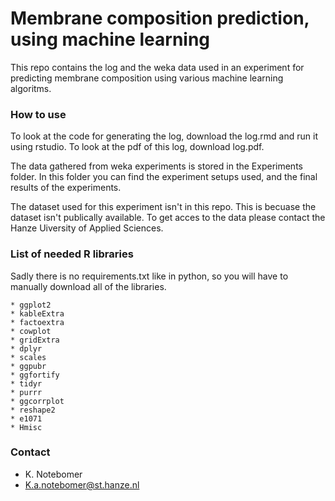 # Membrane composition prediction, using machine learning
This repo contains the log and the weka data used in an experiment for predicting 
membrane composition using various machine learning algoritms.

### How to use ###

To look at the code for generating the log, download the log.rmd and run it using rstudio. 
To look at the pdf of this log, download log.pdf.

The data gathered from weka experiments is stored in the Experiments folder.
In this folder you can find the experiment setups used, and the final results of the experiments.

The dataset used for this experiment isn't in this repo. This is becuase the dataset isn't publically 
available. To get acces to the data please contact the Hanze Uiversity of Applied Sciences.

### List of needed R libraries ###

Sadly there is no requirements.txt like in python, so you will have to manually download all of the libraries.

```
* ggplot2
* kableExtra
* factoextra
* cowplot
* gridExtra
* dplyr
* scales
* ggpubr
* ggfortify
* tidyr
* purrr
* ggcorrplot
* reshape2
* e1071
* Hmisc
```

### Contact ###

* K. Notebomer
* K.a.notebomer@st.hanze.nl
